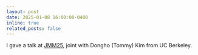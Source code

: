 ```yaml
---
layout: post
date: 2025-01-08 16:00:00-0400
inline: true
related_posts: false
---
```


I gave a talk at [JMM25](https://jointmathematicsmeetings.org/jmm), joint with Dongho (Tommy) Kim from UC Berkeley.